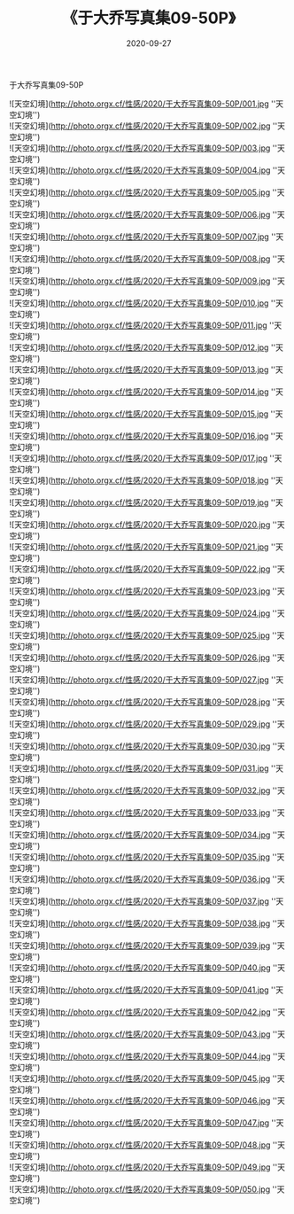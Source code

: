 ﻿---
layout: post
title:  《于大乔写真集09-50P》
date:   2020-09-27
image: http://photo.orgx.cf/性感/2020/于大乔写真集09-50P/000.jpg
categories: [美女, 性感, 泳衣]
---

于大乔写真集09-50P



![天空幻境](http://photo.orgx.cf/性感/2020/于大乔写真集09-50P/001.jpg ''天空幻境'') <br>
![天空幻境](http://photo.orgx.cf/性感/2020/于大乔写真集09-50P/002.jpg ''天空幻境'') <br>
![天空幻境](http://photo.orgx.cf/性感/2020/于大乔写真集09-50P/003.jpg ''天空幻境'') <br>
![天空幻境](http://photo.orgx.cf/性感/2020/于大乔写真集09-50P/004.jpg ''天空幻境'') <br>
![天空幻境](http://photo.orgx.cf/性感/2020/于大乔写真集09-50P/005.jpg ''天空幻境'') <br>
![天空幻境](http://photo.orgx.cf/性感/2020/于大乔写真集09-50P/006.jpg ''天空幻境'') <br>
![天空幻境](http://photo.orgx.cf/性感/2020/于大乔写真集09-50P/007.jpg ''天空幻境'') <br>
![天空幻境](http://photo.orgx.cf/性感/2020/于大乔写真集09-50P/008.jpg ''天空幻境'') <br>
![天空幻境](http://photo.orgx.cf/性感/2020/于大乔写真集09-50P/009.jpg ''天空幻境'') <br>
![天空幻境](http://photo.orgx.cf/性感/2020/于大乔写真集09-50P/010.jpg ''天空幻境'') <br>
![天空幻境](http://photo.orgx.cf/性感/2020/于大乔写真集09-50P/011.jpg ''天空幻境'') <br>
![天空幻境](http://photo.orgx.cf/性感/2020/于大乔写真集09-50P/012.jpg ''天空幻境'') <br>
![天空幻境](http://photo.orgx.cf/性感/2020/于大乔写真集09-50P/013.jpg ''天空幻境'') <br>
![天空幻境](http://photo.orgx.cf/性感/2020/于大乔写真集09-50P/014.jpg ''天空幻境'') <br>
![天空幻境](http://photo.orgx.cf/性感/2020/于大乔写真集09-50P/015.jpg ''天空幻境'') <br>
![天空幻境](http://photo.orgx.cf/性感/2020/于大乔写真集09-50P/016.jpg ''天空幻境'') <br>
![天空幻境](http://photo.orgx.cf/性感/2020/于大乔写真集09-50P/017.jpg ''天空幻境'') <br>
![天空幻境](http://photo.orgx.cf/性感/2020/于大乔写真集09-50P/018.jpg ''天空幻境'') <br>
![天空幻境](http://photo.orgx.cf/性感/2020/于大乔写真集09-50P/019.jpg ''天空幻境'') <br>
![天空幻境](http://photo.orgx.cf/性感/2020/于大乔写真集09-50P/020.jpg ''天空幻境'') <br>
![天空幻境](http://photo.orgx.cf/性感/2020/于大乔写真集09-50P/021.jpg ''天空幻境'') <br>
![天空幻境](http://photo.orgx.cf/性感/2020/于大乔写真集09-50P/022.jpg ''天空幻境'') <br>
![天空幻境](http://photo.orgx.cf/性感/2020/于大乔写真集09-50P/023.jpg ''天空幻境'') <br>
![天空幻境](http://photo.orgx.cf/性感/2020/于大乔写真集09-50P/024.jpg ''天空幻境'') <br>
![天空幻境](http://photo.orgx.cf/性感/2020/于大乔写真集09-50P/025.jpg ''天空幻境'') <br>
![天空幻境](http://photo.orgx.cf/性感/2020/于大乔写真集09-50P/026.jpg ''天空幻境'') <br>
![天空幻境](http://photo.orgx.cf/性感/2020/于大乔写真集09-50P/027.jpg ''天空幻境'') <br>
![天空幻境](http://photo.orgx.cf/性感/2020/于大乔写真集09-50P/028.jpg ''天空幻境'') <br>
![天空幻境](http://photo.orgx.cf/性感/2020/于大乔写真集09-50P/029.jpg ''天空幻境'') <br>
![天空幻境](http://photo.orgx.cf/性感/2020/于大乔写真集09-50P/030.jpg ''天空幻境'') <br>
![天空幻境](http://photo.orgx.cf/性感/2020/于大乔写真集09-50P/031.jpg ''天空幻境'') <br>
![天空幻境](http://photo.orgx.cf/性感/2020/于大乔写真集09-50P/032.jpg ''天空幻境'') <br>
![天空幻境](http://photo.orgx.cf/性感/2020/于大乔写真集09-50P/033.jpg ''天空幻境'') <br>
![天空幻境](http://photo.orgx.cf/性感/2020/于大乔写真集09-50P/034.jpg ''天空幻境'') <br>
![天空幻境](http://photo.orgx.cf/性感/2020/于大乔写真集09-50P/035.jpg ''天空幻境'') <br>
![天空幻境](http://photo.orgx.cf/性感/2020/于大乔写真集09-50P/036.jpg ''天空幻境'') <br>
![天空幻境](http://photo.orgx.cf/性感/2020/于大乔写真集09-50P/037.jpg ''天空幻境'') <br>
![天空幻境](http://photo.orgx.cf/性感/2020/于大乔写真集09-50P/038.jpg ''天空幻境'') <br>
![天空幻境](http://photo.orgx.cf/性感/2020/于大乔写真集09-50P/039.jpg ''天空幻境'') <br>
![天空幻境](http://photo.orgx.cf/性感/2020/于大乔写真集09-50P/040.jpg ''天空幻境'') <br>
![天空幻境](http://photo.orgx.cf/性感/2020/于大乔写真集09-50P/041.jpg ''天空幻境'') <br>
![天空幻境](http://photo.orgx.cf/性感/2020/于大乔写真集09-50P/042.jpg ''天空幻境'') <br>
![天空幻境](http://photo.orgx.cf/性感/2020/于大乔写真集09-50P/043.jpg ''天空幻境'') <br>
![天空幻境](http://photo.orgx.cf/性感/2020/于大乔写真集09-50P/044.jpg ''天空幻境'') <br>
![天空幻境](http://photo.orgx.cf/性感/2020/于大乔写真集09-50P/045.jpg ''天空幻境'') <br>
![天空幻境](http://photo.orgx.cf/性感/2020/于大乔写真集09-50P/046.jpg ''天空幻境'') <br>
![天空幻境](http://photo.orgx.cf/性感/2020/于大乔写真集09-50P/047.jpg ''天空幻境'') <br>
![天空幻境](http://photo.orgx.cf/性感/2020/于大乔写真集09-50P/048.jpg ''天空幻境'') <br>
![天空幻境](http://photo.orgx.cf/性感/2020/于大乔写真集09-50P/049.jpg ''天空幻境'') <br>
![天空幻境](http://photo.orgx.cf/性感/2020/于大乔写真集09-50P/050.jpg ''天空幻境'') <br>
